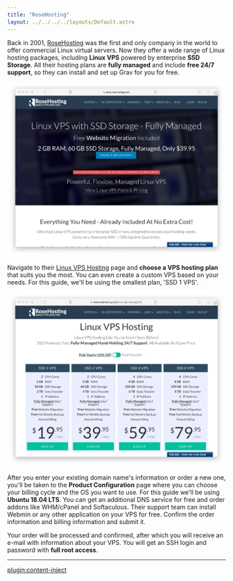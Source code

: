 ```yaml
---
title: "RoseHosting"
layout: ../../../../layouts/Default.astro
---
```


Back in 2001, [RoseHosting](https://www.rosehosting.com) was the first and only company in the world to offer commercial Linux virtual servers.  Now they offer a wide range of Linux hosting packages, including **Linux VPS** powered by enterprise **SSD Storage**. All their hosting plans are **fully managed** and include **free 24/7 support**, so they can install and set up Grav for you for free.

![](rosehosting-home.webp)

Navigate to their [Linux VPS Hosting](https://www.rosehosting.com/linux-vps-hosting.html) page and **choose a VPS hosting plan** that suits you the most. You can even create a custom VPS based on your needs. For this guide, we'll be using the smallest plan, 'SSD 1 VPS'.

![](rosehosting-plans.webp)

After you enter your existing domain name's information or order a new one, you'll be taken to the **Product Configuration** page where you can choose your billing cycle and the OS you want to use. For this guide we'll be using **Ubuntu 18.04 LTS**. You can get an additional DNS service for free and order addons like WHM/cPanel and Softaculous. Their support team can install Webmin or any other application on your VPS for free. Confirm the order information and billing information and submit it.

Your order will be processed and confirmed, after which you will receive an e-mail with information about your VPS. You will get an SSH login and password with **full root access**.

---

[plugin:content-inject](../05.ubuntu-18.04/)



